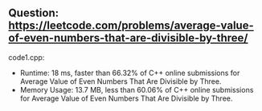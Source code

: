 ## Question: https://leetcode.com/problems/average-value-of-even-numbers-that-are-divisible-by-three/

code1.cpp:
* Runtime: 18 ms, faster than 66.32% of C++ online submissions for Average Value of Even Numbers That Are Divisible by Three.
* Memory Usage: 13.7 MB, less than 60.06% of C++ online submissions for Average Value of Even Numbers That Are Divisible by Three.